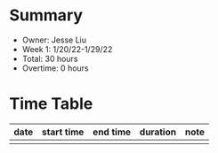 # Summary
* Owner: Jesse Liu
* Week 1: 1/20/22-1/29/22
* Total: 30 hours
* Overtime: 0 hours

# Time Table
| date  | start time  | end time | duration  |  note |
|---|---|---|---|---|
|   |   |   |  |   |


